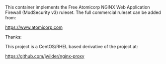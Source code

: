This container implements the Free Atomicorp NGINX Web Application Firewall (ModSecurity v3) ruleset. The full commercial ruleset can be added from:

https://www.atomicorp.com 


Thanks:

This project is a CentOS/RHEL based derivative of the project at:

https://github.com/jwilder/nginx-proxy
